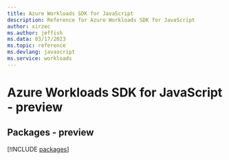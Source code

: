 ```yaml
---
title: Azure Workloads SDK for JavaScript
description: Reference for Azure Workloads SDK for JavaScript
author: xirzec
ms.author: jeffish
ms.data: 03/17/2023
ms.topic: reference
ms.devlang: javascript
ms.service: workloads
---
```

# Azure Workloads SDK for JavaScript - preview
## Packages - preview
[!INCLUDE [packages](workloads-index.md)]